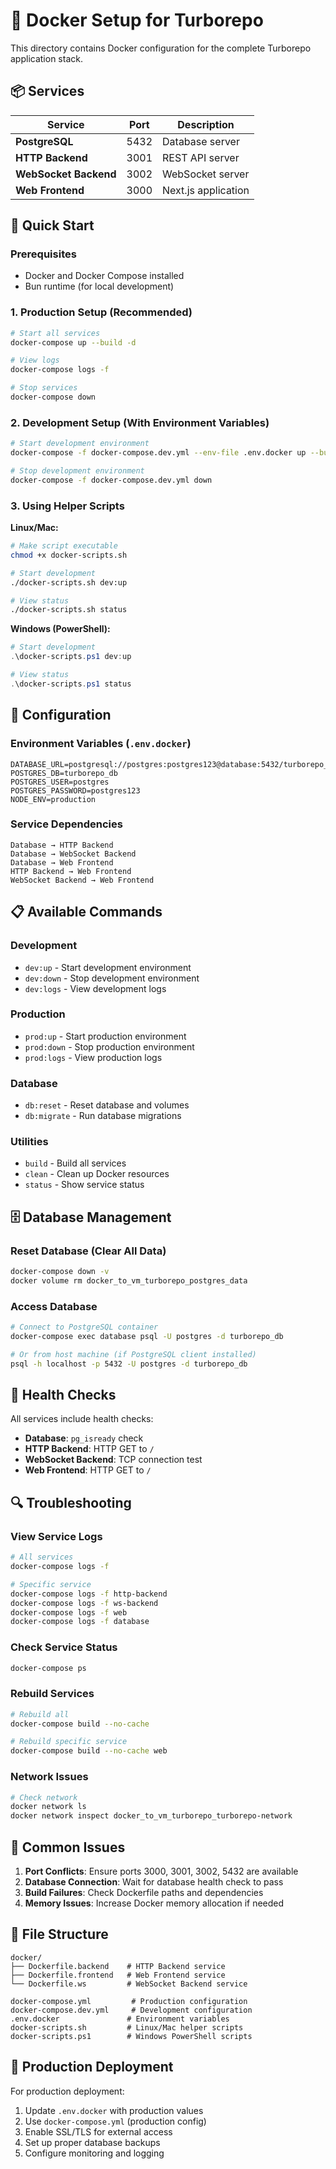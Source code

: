 # 🐳 Docker Setup for Turborepo

This directory contains Docker configuration for the complete Turborepo application stack.

## 📦 Services

| Service | Port | Description |
|---------|------|-------------|
| **PostgreSQL** | 5432 | Database server |
| **HTTP Backend** | 3001 | REST API server |
| **WebSocket Backend** | 3002 | WebSocket server |
| **Web Frontend** | 3000 | Next.js application |

## 🚀 Quick Start

### Prerequisites
- Docker and Docker Compose installed
- Bun runtime (for local development)

### 1. **Production Setup** (Recommended)
```bash
# Start all services
docker-compose up --build -d

# View logs
docker-compose logs -f

# Stop services
docker-compose down
```

### 2. **Development Setup** (With Environment Variables)
```bash
# Start development environment
docker-compose -f docker-compose.dev.yml --env-file .env.docker up --build

# Stop development environment
docker-compose -f docker-compose.dev.yml down
```

### 3. **Using Helper Scripts**

**Linux/Mac:**
```bash
# Make script executable
chmod +x docker-scripts.sh

# Start development
./docker-scripts.sh dev:up

# View status
./docker-scripts.sh status
```

**Windows (PowerShell):**
```powershell
# Start development
.\docker-scripts.ps1 dev:up

# View status
.\docker-scripts.ps1 status
```

## 🔧 Configuration

### Environment Variables (`.env.docker`)
```env
DATABASE_URL=postgresql://postgres:postgres123@database:5432/turborepo_db
POSTGRES_DB=turborepo_db
POSTGRES_USER=postgres
POSTGRES_PASSWORD=postgres123
NODE_ENV=production
```

### Service Dependencies
```
Database → HTTP Backend
Database → WebSocket Backend  
Database → Web Frontend
HTTP Backend → Web Frontend
WebSocket Backend → Web Frontend
```

## 📋 Available Commands

### Development
- `dev:up` - Start development environment
- `dev:down` - Stop development environment
- `dev:logs` - View development logs

### Production
- `prod:up` - Start production environment
- `prod:down` - Stop production environment
- `prod:logs` - View production logs

### Database
- `db:reset` - Reset database and volumes
- `db:migrate` - Run database migrations

### Utilities
- `build` - Build all services
- `clean` - Clean up Docker resources
- `status` - Show service status

## 🗄️ Database Management

### Reset Database (Clear All Data)
```bash
docker-compose down -v
docker volume rm docker_to_vm_turborepo_postgres_data
```

### Access Database
```bash
# Connect to PostgreSQL container
docker-compose exec database psql -U postgres -d turborepo_db

# Or from host machine (if PostgreSQL client installed)
psql -h localhost -p 5432 -U postgres -d turborepo_db
```

## 🏥 Health Checks

All services include health checks:
- **Database**: `pg_isready` check
- **HTTP Backend**: HTTP GET to `/`
- **WebSocket Backend**: TCP connection test
- **Web Frontend**: HTTP GET to `/`

## 🔍 Troubleshooting

### View Service Logs
```bash
# All services
docker-compose logs -f

# Specific service
docker-compose logs -f http-backend
docker-compose logs -f ws-backend
docker-compose logs -f web
docker-compose logs -f database
```

### Check Service Status
```bash
docker-compose ps
```

### Rebuild Services
```bash
# Rebuild all
docker-compose build --no-cache

# Rebuild specific service
docker-compose build --no-cache web
```

### Network Issues
```bash
# Check network
docker network ls
docker network inspect docker_to_vm_turborepo_turborepo-network
```

## 🚨 Common Issues

1. **Port Conflicts**: Ensure ports 3000, 3001, 3002, 5432 are available
2. **Database Connection**: Wait for database health check to pass
3. **Build Failures**: Check Dockerfile paths and dependencies
4. **Memory Issues**: Increase Docker memory allocation if needed

## 📁 File Structure
```
docker/
├── Dockerfile.backend    # HTTP Backend service
├── Dockerfile.frontend   # Web Frontend service
└── Dockerfile.ws         # WebSocket Backend service

docker-compose.yml         # Production configuration
docker-compose.dev.yml     # Development configuration
.env.docker               # Environment variables
docker-scripts.sh         # Linux/Mac helper scripts
docker-scripts.ps1        # Windows PowerShell scripts
```

## 🎯 Production Deployment

For production deployment:
1. Update `.env.docker` with production values
2. Use `docker-compose.yml` (production config)
3. Enable SSL/TLS for external access
4. Set up proper database backups
5. Configure monitoring and logging
